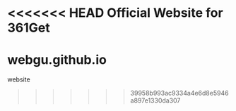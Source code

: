<<<<<<< HEAD
Official Website for 361Get
=======
webgu.github.io
===============

website
>>>>>>> 39958b993ac9334a4e6d8e5946a897e1330da307
